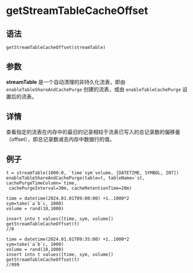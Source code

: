 # getStreamTableCacheOffset

## 语法

`getStreamTableCacheOffset(streamTable)`

## 参数

**streamTable** 是一个自动清理的非持久化流表，即由 `enableTableShareAndCachePurge`
创建的流表，或由 `enableTableCachePurge` 设置后的流表。

## 详情

查看指定的流表在内存中的最旧的记录相较于流表已写入的总记录数的偏移量（offset），即总记录数减去内存中数据行的值。

## 例子

```
t = streamTable(1000:0, `time`sym`volume, [DATETIME, SYMBOL, INT])
enableTableShareAndCachePurge(table=t, tableName=`st, cachePurgeTimeColumn=`time,
 cachePurgeInterval=30m, cacheRetentionTime=20m)

time = datetime(2024.01.01T09:00:00) +1..1000*2
sym=take(`a`b`c, 1000)
volume = rand(10,1000)

insert into t values([time, sym, volume])
getStreamTableCacheOffset(t)
//0

time = datetime(2024.01.01T09:35:00) +1..1000*2
sym=take(`a`b`c, 1000)
volume = rand(10,1000)
insert into t values([time, sym, volume])
getStreamTableCacheOffset(t)
//999
```


